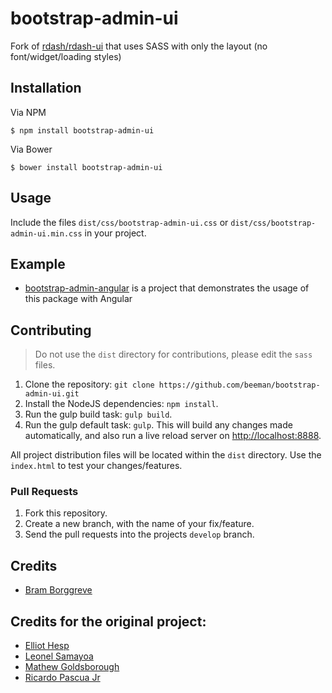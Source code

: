 # bootstrap-admin-ui

Fork of [rdash/rdash-ui](https://github.com/rdash/rdash-ui) that uses SASS with only the layout (no font/widget/loading styles) 

## Installation

Via NPM

    $ npm install bootstrap-admin-ui
    
Via Bower

    $ bower install bootstrap-admin-ui

## Usage

Include the files `dist/css/bootstrap-admin-ui.css` or `dist/css/bootstrap-admin-ui.min.css` in your project.

## Example

 - [bootstrap-admin-angular](https://github.com/beeman/bootstrap-admin-angular) is a project that demonstrates the usage of this package with Angular

## Contributing

> Do not use the `dist` directory for contributions, please edit the `sass` files.

1. Clone the repository: `git clone https://github.com/beeman/bootstrap-admin-ui.git`
2. Install the NodeJS dependencies: `npm install`. 
3. Run the gulp build task: `gulp build`.
4. Run the gulp default task: `gulp`. This will build any changes made automatically, and also run a live reload server on [http://localhost:8888](http://localhost:8080).

All project distribution files will be located within the `dist` directory. Use the `index.html` to test your changes/features.

### Pull Requests
1. Fork this repository.
2. Create a new branch, with the name of your fix/feature.
3. Send the pull requests into the projects `develop` branch.

## Credits
* [Bram Borggreve](https://github.com/beeman)

## Credits for the original project:
* [Elliot Hesp](https://github.com/Ehesp)
* [Leonel Samayoa](https://github.com/lsamayoa)
* [Mathew Goldsborough](https://github.com/mgoldsborough)
* [Ricardo Pascua Jr](https://github.com/rdpascua)